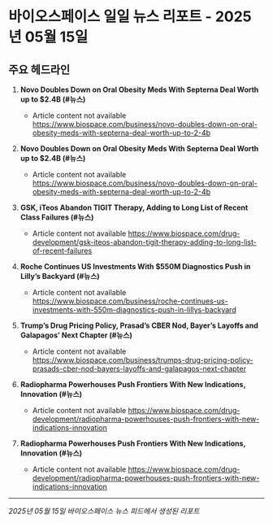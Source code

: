# 바이오스페이스 일일 뉴스 리포트 - 2025년 05월 15일


## 주요 헤드라인

1. **Novo Doubles Down on Oral Obesity Meds With Septerna Deal Worth up to $2.4B (#뉴스)**
   - Article content not available
   <https://www.biospace.com/business/novo-doubles-down-on-oral-obesity-meds-with-septerna-deal-worth-up-to-2-4b>

2. **Novo Doubles Down on Oral Obesity Meds With Septerna Deal Worth up to $2.4B (#뉴스)**
   - Article content not available
   <https://www.biospace.com/business/novo-doubles-down-on-oral-obesity-meds-with-septerna-deal-worth-up-to-2-4b>

3. **GSK, iTeos Abandon TIGIT Therapy, Adding to Long List of Recent Class Failures (#뉴스)**
   - Article content not available
   <https://www.biospace.com/drug-development/gsk-iteos-abandon-tigit-therapy-adding-to-long-list-of-recent-failures>

4. **Roche Continues US Investments With $550M Diagnostics Push in Lilly’s Backyard (#뉴스)**
   - Article content not available
   <https://www.biospace.com/business/roche-continues-us-investments-with-550m-diagnostics-push-in-lillys-backyard>

5. **Trump’s Drug Pricing Policy, Prasad’s CBER Nod, Bayer’s Layoffs and Galapagos’ Next Chapter (#뉴스)**
   - Article content not available
   <https://www.biospace.com/business/trumps-drug-pricing-policy-prasads-cber-nod-bayers-layoffs-and-galapagos-next-chapter>

6. **Radiopharma Powerhouses Push Frontiers With New Indications, Innovation (#뉴스)**
   - Article content not available
   <https://www.biospace.com/drug-development/radiopharma-powerhouses-push-frontiers-with-new-indications-innovation>

7. **Radiopharma Powerhouses Push Frontiers With New Indications, Innovation (#뉴스)**
   - Article content not available
   <https://www.biospace.com/drug-development/radiopharma-powerhouses-push-frontiers-with-new-indications-innovation>


---
*2025년 05월 15일 바이오스페이스 뉴스 피드에서 생성된 리포트*